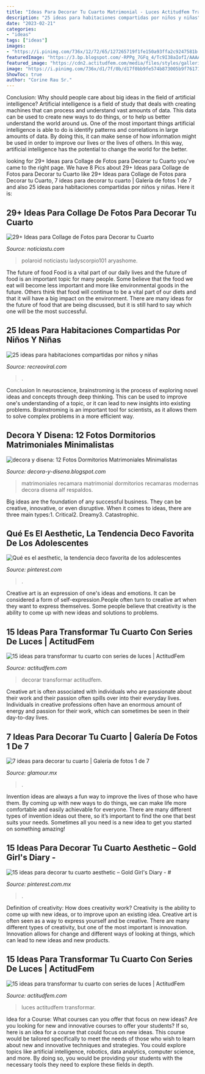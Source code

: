 ```yaml
---
title: "Ideas Para Decorar Tu Cuarto Matrimonial - Luces Actitudfem Transformar"
description: "25 ideas para habitaciones compartidas por niños y niñas"
date: "2023-02-21"
categories:
- "ideas"
tags: ["ideas"]
images:
- "https://i.pinimg.com/736x/12/72/65/127265719f1fe150a93ffa2c9247581b.jpg"
featuredImage: "https://3.bp.blogspot.com/-RPPg_7GFq_4/Tc9I38aIofI/AAAAAAAADf4/1uIbTXWaCvM/s1600/recamara-matrimonial-minimalista-1.jpg"
featured_image: "https://cdn2.actitudfem.com/media/files/styles/gallerie_carousel/public/images/2019/04/decoracion-series-de-luces-4.jpg"
image: "https://i.pinimg.com/736x/d1/7f/0b/d17f0bb9fe574b873005b9f7617180f6.jpg"
ShowToc: true
author: "Corine Rau Sr."
---
```



Conclusion: Why should people care about big ideas in the field of artificial intelligence?
Artificial intelligence is a field of study that deals with creating machines that can process and understand vast amounts of data. This data can be used to create new ways to do things, or to help us better understand the world around us. One of the most important things artificial intelligence is able to do is identify patterns and correlations in large amounts of data. By doing this, it can make sense of how information might be used in order to improve our lives or the lives of others. In this way, artificial intelligence has the potential to change the world for the better.

	

		
looking for 29+ Ideas para Collage de Fotos para Decorar tu Cuarto you've came to the right page. We have 8 Pics about 29+ Ideas para Collage de Fotos para Decorar tu Cuarto like 29+ Ideas para Collage de Fotos para Decorar tu Cuarto, 7 ideas para decorar tu cuarto | Galería de fotos 1 de 7 and also 25 ideas para habitaciones compartidas por niños y niñas. Here it is:
		
    
## 29+ Ideas Para Collage De Fotos Para Decorar Tu Cuarto

<img loading=lazy src="https://noticiastu.com/wp-content/uploads/2020/12/Collage-de-Fotos-para-Decorar-tu-Cuarto-3.jpg" onerror="this.onerror=null;this.src='https://tse1.mm.bing.net/th?id=OIP.hGcBlcorK1IJj952zcVyOgHaLG&amp;pid=15.1';" alt="29+ Ideas para Collage de Fotos para Decorar tu Cuarto">

_Source: noticiastu.com_

>polaroid noticiastu ladyscorpio101 aryashome. 

	

The future of food
Food is a vital part of our daily lives and the future of food is an important topic for many people. Some believe that the food we eat will become less important and more like environmental goods in the future. Others think that food will continue to be a vital part of our diets and that it will have a big impact on the environment. There are many ideas for the future of food that are being discussed, but it is still hard to say which one will be the most successful.

    
## 25 Ideas Para Habitaciones Compartidas Por Niños Y Niñas

<img loading=lazy src="https://www.recreoviral.com/wp-content/uploads/2015/10/Creativas-habitaciones-compartidas-por-niños-y-niñas-11.jpg" onerror="this.onerror=null;this.src='https://tse4.mm.bing.net/th?id=OIP.T5dXKwrhcLJC4Q5a-NH0EAHaE7&amp;pid=15.1';" alt="25 ideas para habitaciones compartidas por niños y niñas">

_Source: recreoviral.com_

>. 

	

Conclusion
In neuroscience, brainstroming is the process of exploring novel ideas and concepts through deep thinking. This can be used to improve one's understanding of a topic, or it can lead to new insights into existing problems. Brainstroming is an important tool for scientists, as it allows them to solve complex problems in a more efficient way.

    
## Decora Y Disena: 12 Fotos Dormitorios Matrimoniales Minimalistas

<img loading=lazy src="https://3.bp.blogspot.com/-RPPg_7GFq_4/Tc9I38aIofI/AAAAAAAADf4/1uIbTXWaCvM/s1600/recamara-matrimonial-minimalista-1.jpg" onerror="this.onerror=null;this.src='https://tse1.mm.bing.net/th?id=OIP.NWzAVF25Rl72sijrCtcAegHaEa&amp;pid=15.1';" alt="decora y disena: 12 Fotos Dormitorios Matrimoniales Minimalistas">

_Source: decora-y-disena.blogspot.com_

>matrimoniales recamara matrimonial dormitorios recamaras modernas decora disena alf respaldos. 

	

Big ideas are the foundation of any successful business. They can be creative, innovative, or even disruptive. When it comes to ideas, there are three main types:1. Critical2. Dreamy3. Catastrophic.

    
## Qué Es El Aesthetic, La Tendencia Deco Favorita De Los Adolescentes

<img loading=lazy src="https://i.pinimg.com/736x/12/72/65/127265719f1fe150a93ffa2c9247581b.jpg" onerror="this.onerror=null;this.src='https://tse3.mm.bing.net/th?id=OIP.pRWK2SzN97fi7yJmRE_uiAHaLy&amp;pid=15.1';" alt="Qué es el aesthetic, la tendencia deco favorita de los adolescentes">

_Source: pinterest.com_

>. 

	

Creative art is an expression of one's ideas and emotions. It can be considered a form of self-expression.People often turn to creative art when they want to express themselves. Some people believe that creativity is the ability to come up with new ideas and solutions to problems.

    
## 15 Ideas Para Transformar Tu Cuarto Con Series De Luces | ActitudFem

<img loading=lazy src="https://cdn2.actitudfem.com/media/files/styles/large_auto/public/images/2019/04/decorar-con-series-de-luces.jpg" onerror="this.onerror=null;this.src='https://tse4.mm.bing.net/th?id=OIP.LyQU579l3LP0sxW6wJwXWAHaFj&amp;pid=15.1';" alt="15 ideas para transformar tu cuarto con series de luces | ActitudFem">

_Source: actitudfem.com_

>decorar transformar actitudfem. 

	

Creative art is often associated with individuals who are passionate about their work and their passion often spills over into their everyday lives. Individuals in creative professions often have an enormous amount of energy and passion for their work, which can sometimes be seen in their day-to-day lives.

    
## 7 Ideas Para Decorar Tu Cuarto | Galería De Fotos 1 De 7

<img loading=lazy src="https://aws.glamour.mx/prod/designs/v1/assets/413x620/34852.jpg" onerror="this.onerror=null;this.src='https://tse3.mm.bing.net/th?id=OIP.YbFKGbtxPeqmBnsEhuAE0AAAAA&amp;pid=15.1';" alt="7 ideas para decorar tu cuarto | Galería de fotos 1 de 7">

_Source: glamour.mx_

>. 

	

Invention ideas are always a fun way to improve the lives of those who have them. By coming up with new ways to do things, we can make life more comfortable and easily achievable for everyone. There are many different types of invention ideas out there, so it’s important to find the one that best suits your needs. Sometimes all you need is a new idea to get you started on something amazing!

    
## 15 Ideas Para Decorar Tu Cuarto Aesthetic – Gold Girl&#039;s Diary - #

<img loading=lazy src="https://i.pinimg.com/736x/d1/7f/0b/d17f0bb9fe574b873005b9f7617180f6.jpg" onerror="this.onerror=null;this.src='https://tse3.mm.bing.net/th?id=OIP.MARsYvXyNebkAX4y_7HU8gHaKM&amp;pid=15.1';" alt="15 ideas para decorar tu cuarto aesthetic – Gold Girl&#039;s Diary - #">

_Source: pinterest.com.mx_

>. 

	

Definition of creativity: How does creativity work?
Creativity is the ability to come up with new ideas, or to improve upon an existing idea. Creative art is often seen as a way to express yourself and be creative. There are many different types of creativity, but one of the most important is innovation. Innovation allows for change and different ways of looking at things, which can lead to new ideas and new products.

    
## 15 Ideas Para Transformar Tu Cuarto Con Series De Luces | ActitudFem

<img loading=lazy src="https://cdn2.actitudfem.com/media/files/styles/gallerie_carousel/public/images/2019/04/decoracion-series-de-luces-4.jpg" onerror="this.onerror=null;this.src='https://tse3.mm.bing.net/th?id=OIP.Q7eDtLeGk-oGoYc614Ox2gAAAA&amp;pid=15.1';" alt="15 ideas para transformar tu cuarto con series de luces | ActitudFem">

_Source: actitudfem.com_

>luces actitudfem transformar. 

	

Idea for a Course: What courses can you offer that focus on new ideas?
Are you looking for new and innovative courses to offer your students? If so, here is an idea for a course that could focus on new ideas. This course would be tailored specifically to meet the needs of those who wish to learn about new and innovative techniques and strategies. You could explore topics like artificial intelligence, robotics, data analytics, computer science, and more. By doing so, you would be providing your students with the necessary tools they need to explore these fields in depth.

